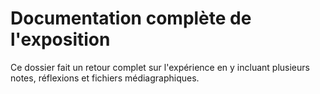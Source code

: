 # Documentation complète de l'exposition
Ce dossier fait un retour complet sur l'expérience en y incluant plusieurs notes, réflexions et fichiers médiagraphiques.
